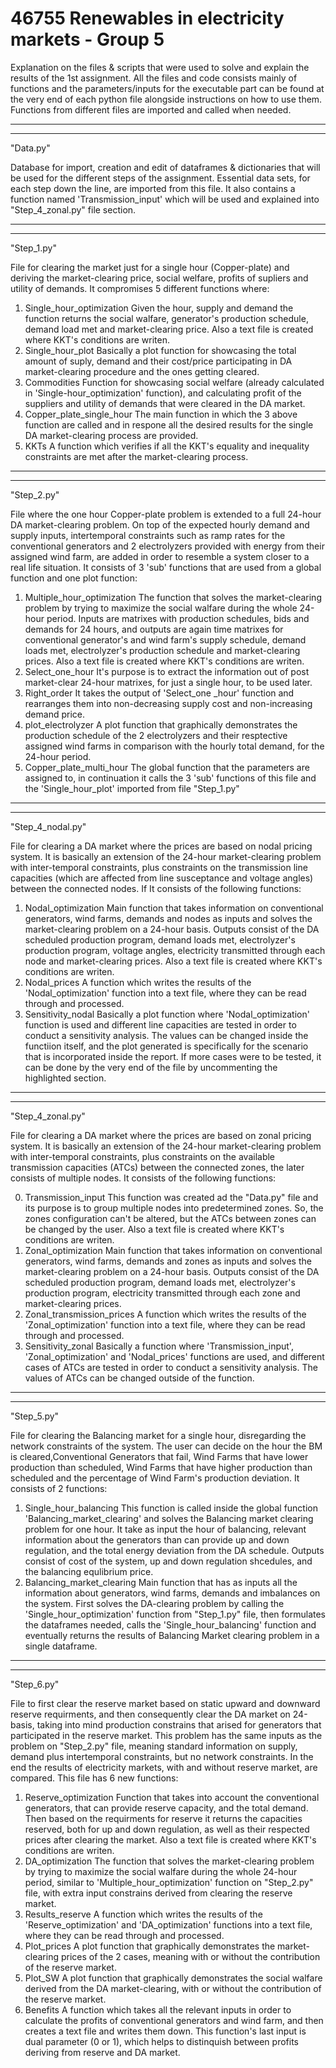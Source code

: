 # 46755 Renewables in electricity markets - Group 5 
Explanation on the files & scripts that were used to solve and explain the results of the 1st assignment.
All the files and code consists mainly of functions and the parameters/inputs for the executable part can be found at the very end of each python file alongside instructions on how to use them. Functions from different files are imported and called when needed.

----------------------------
----------------------------
"Data.py"

Database for import, creation and edit of dataframes & dictionaries that will be used for the different steps of the assignment. Essential data sets, for each step down the line, are imported from this file. It also contains a function named 'Transmission_input' which will be used and explained into "Step_4_zonal.py" file section.

----------------------------
----------------------------
"Step_1.py"

File for clearing the market just for a single hour (Copper-plate) and deriving the market-clearing price, social welfare, profits of supliers and utility of demands. It compromises 5 different functions where:

1) Single_hour_optimization
	Given the hour, supply and demand the function returns the social walfare, generator's production schedule, demand load met and market-clearing price. Also a text file is created where KKT's conditions are writen.
2) Single_hour_plot
	Basically a plot function for showcasing the total amount of suply, demand and their cost/price participating in DA market-clearing procedure and the ones getting cleared. 
3) Commodities
	Function for showcasing social welfare (already calculated in 'Single-hour_optimization' function), and calculating profit of the suppliers and utility of demands that were cleared in the DA market.
4) Copper_plate_single_hour
	The main function in which the 3 above function are called and in respone all the desired results for the single DA market-clearing process are provided.
5) KKTs
	A function which verifies if all the KKT's equality and inequality constraints are met after the market-clearing process.

----------------------------
----------------------------
"Step_2.py"

File where the one hour Copper-plate problem is extended to a full 24-hour DA market-clearing problem. On top of the expected hourly demand and supply inputs, intertemporal constraints such as ramp rates for the conventional generators and 2 electrolyzers provided with energy from their assigned wind farm, are added in order to resemble a system closer to a real life situation. It consists of 3 'sub' functions that are used from a global function and one plot function:

1) Multiple_hour_optimization
	The function that solves the market-clearing problem by trying to maximize the social walfare during the whole 24-hour period. Inputs are matrixes with production schedules, bids and demands for 24 hours, and outputs are again time matrixes for conventional generator's and wind farm's supply schedule, demand loads met, electrolyzer's production schedule and market-clearing prices. Also a text file is created where KKT's conditions are writen.
2) Select_one_hour
	It's purpose is to extract the information out of post market-clear 24-hour matrixes, for just a single hour, to be used later.
3) Right_order
	It takes the output of 'Select_one _hour' function and rearranges them into non-decreasing supply cost and non-increasing demand price. 
4) plot_electrolyzer
	A plot function that graphically demonstrates the production schedule of the 2 electrolyzers and their resptective assigned wind farms in comparison with the hourly total demand, for the 24-hour period.
5) Copper_plate_multi_hour
	The global function that the parameters are assigned to, in continuation it calls the 3 'sub' functions of this file and the 'Single_hour_plot' imported from file "Step_1.py"

----------------------------
----------------------------
"Step_4_nodal.py"

File for clearing a DA market where the prices are based on nodal pricing system. It is basically an extension of the 24-hour market-clearing problem with inter-temporal constraints, plus constraints on the transmission line capacities (which are affected from line susceptance and voltage angles) between the connected nodes. If It consists of the following functions:

1) Nodal_optimization
    Main function that takes information on conventional generators, wind farms, demands and nodes as inputs and solves the market-clearing problem on a 24-hour basis. Outputs consist of the DA scheduled production program, demand loads met, electrolyzer's production program, voltage angles, electricity transmitted through each node and market-clearing prices. Also a text file is created where KKT's conditions are writen.
2) Nodal_prices
    A function which writes the results of the 'Nodal_optimization' function into a text file, where they can be read through and processed.
3) Sensitivity_nodal
	Basically a plot function where 'Nodal_optimization' function is used and different line capacities are tested in order to conduct a sensitivity analysis. The values can be changed inside the functiion itself, and the plot generated is specifically for the scenario that is incorporated inside the report. If more cases were to be tested, it can be done by the very end of the file by uncommenting the highlighted section.

----------------------------
----------------------------
"Step_4_zonal.py"

File for clearing a DA market where the prices are based on zonal pricing system. It is basically an extension of the 24-hour market-clearing problem with inter-temporal constraints, plus constraints on the available transmission capacities (ATCs) between the connected zones, the later consists of multiple nodes. It consists of the following functions:

0) Transmission_input
    This function was created ad the "Data.py" file and its purpose is to group multiple nodes into predetermined zones. So, the zones configuration can't be altered, but the ATCs between zones can be changed by the user. Also a text file is created where KKT's conditions are writen.
1) Zonal_optimization
    Main function that takes information on conventional generators, wind farms, demands and zones as inputs and solves the market-clearing problem on a 24-hour basis. Outputs consist of the DA scheduled production program, demand loads met, electrolyzer's production program, electricity transmitted through each zone and market-clearing prices.
2) Zonal_transmission_prices
    A function which writes the results of the 'Zonal_optimization' function into a text file, where they can be read through and processed.
3) Sensitivity_zonal
    Basically a function where 'Transmission_input', 'Zonal_optimization' and 'Nodal_prices' functions are used, and different cases of ATCs are tested in order to conduct a sensitivity analysis. The values of ATCs can be changed outside of the function.


----------------------------
----------------------------
"Step_5.py"

File for clearing the Balancing market for a single hour, disregarding the network constraints of the system. The user can decide on the hour the BM is cleared,Conventional Generators that fail, Wind Farms that have lower production than scheduled, Wind Farms that have higher production than scheduled and the percentage of Wind Farm's production deviation. It consists of 2 functions:

1) Single_hour_balancing
    This function is called inside the global function 'Balancing_market_clearing' and solves the Balancing market clearing problem for one hour. It take as input the hour of balancing, relevant information about the generators than can provide up and down regulation, and the total energy deviation from the DA schedule. Outputs consist of cost of the system, up and down regulation shcedules, and the balancing equlibrium price.
2) Balancing_market_clearing
    Main function that has as inputs all the information about generators, wind farms, demands and imbalances on the system. First solves the DA-clearing problem by calling the 'Single_hour_optimization' function from "Step_1.py" file, then formulates the dataframes needed, calls the 'Single_hour_balancing' function and eventually returns the results of Balancing Market clearing problem in a single dataframe.

----------------------------
----------------------------
"Step_6.py"

File to first clear the reserve market based on static upward and downward reserve requirments, and then consequently clear the DA market on 24-basis, taking into mind production constrains that arised for generators that participated in the reserve market. This problem has the same inputs as the problem on "Step_2.py" file, meaning standard information on supply, demand plus intertemporal constraints, but no network constraints. In the end the results of electricity markets, with and without reserve market, are compared. This file has 6 new functions:

1) Reserve_optimization
    Function that takes into account the conventional generators, that can provide reserve capacity, and the total demand. Then based on the requirments for reserve it returns the capacities reserved, both for up and down regulation, as well as their respected prices after clearing the market. Also a text file is created where KKT's conditions are writen.
2) DA_optimization
    The function that solves the market-clearing problem by trying to maximize the social walfare during the whole 24-hour period, similar to 'Multiple_hour_optimization' function on "Step_2.py" file, with extra input constrains derived from clearing the reserve market.
3) Results_reserve
    A function which writes the results of the 'Reserve_optimization' and 'DA_optimization' functions into a text file, where they can be read through and processed.
4) Plot_prices
    A plot function that graphically demonstrates the market-clearing prices of the 2 cases, meaning with or without the contribution of the reserve market.
5) Plot_SW
    A plot function that graphically demonstrates the social walfare derived from the DA market-clearing, with or without the contribution of the reserve market.
6) Benefits
    A function which takes all the relevant inputs in order to calculate the profits of conventional generators and wind farm, and then creates a text file and writes them down. This function's last input is dual parameter (0 or 1), which helps to distinquish between profits deriving from reserve and DA market.

